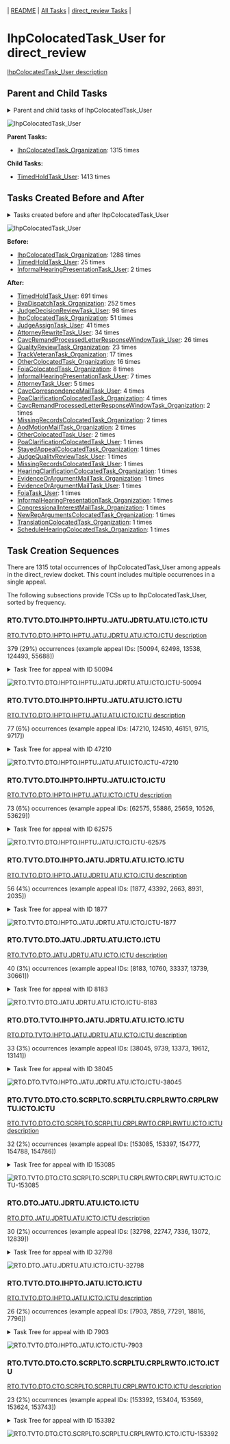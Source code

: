 <!-- DO NOT EDIT THIS FILE.  This file is autogenerated. -->
| [README](../README.md) | [All Tasks](../alltasks.md) | [direct_review Tasks](tasklist.md) |

# IhpColocatedTask_User for direct_review

[IhpColocatedTask_User description](../descr/IhpColocatedTask_User.md)

## Parent and Child Tasks

<details><summary markdown='span'>Parent and child tasks of IhpColocatedTask_User
</summary>

```
digraph G {
rankdir=LR;
node [shape=box]
"IhpColocatedTask_User" -> "TimedHoldTask_User" [label=1413]
"IhpColocatedTask_Organization" -> "IhpColocatedTask_User" [label=1315]
}
```
</details>

![IhpColocatedTask_User](dot/IhpColocatedTask_User-parentchild.dot.png)

**Parent Tasks:**

   * [IhpColocatedTask_Organization](IhpColocatedTask_Organization.md): 1315 times

**Child Tasks:**

   * [TimedHoldTask_User](TimedHoldTask_User.md): 1413 times

## Tasks Created Before and After

<details><summary markdown='span'>Tasks created before and after IhpColocatedTask_User</summary>

```
digraph G {
rankdir=LR;

"IhpColocatedTask_User" -> "TimedHoldTask_User" [label=691]
"IhpColocatedTask_User" -> "BvaDispatchTask_Organization" [label=252]
"IhpColocatedTask_User" -> "JudgeDecisionReviewTask_User" [label=98]
"IhpColocatedTask_User" -> "IhpColocatedTask_Organization" [label=51]
"IhpColocatedTask_User" -> "JudgeAssignTask_User" [label=41]
"IhpColocatedTask_User" -> "AttorneyRewriteTask_User" [label=34]
"IhpColocatedTask_User" -> "CavcRemandProcessedLetterResponseWindowTask_User" [label=26]
"IhpColocatedTask_User" -> "QualityReviewTask_Organization" [label=23]
"IhpColocatedTask_User" -> "TrackVeteranTask_Organization" [label=17]
"IhpColocatedTask_User" -> "OtherColocatedTask_Organization" [label=16]
"IhpColocatedTask_User" -> "FoiaColocatedTask_Organization" [label=8]
"IhpColocatedTask_User" -> "InformalHearingPresentationTask_User" [label=7]
"IhpColocatedTask_User" -> "AttorneyTask_User" [label=5]
"IhpColocatedTask_User" -> "PoaClarificationColocatedTask_Organization" [label=4]
"IhpColocatedTask_User" -> "CavcCorrespondenceMailTask_User" [label=4]
"IhpColocatedTask_User" -> "OtherColocatedTask_User" [label=2]
"IhpColocatedTask_User" -> "MissingRecordsColocatedTask_Organization" [label=2]
"IhpColocatedTask_User" -> "CavcRemandProcessedLetterResponseWindowTask_Organization" [label=2]
"IhpColocatedTask_User" -> "AodMotionMailTask_Organization" [label=2]
"IhpColocatedTask_User" -> "TranslationColocatedTask_Organization" [label=1]
"IhpColocatedTask_User" -> "StayedAppealColocatedTask_Organization" [label=1]
"IhpColocatedTask_User" -> "ScheduleHearingColocatedTask_Organization" [label=1]
"IhpColocatedTask_User" -> "PoaClarificationColocatedTask_User" [label=1]
"IhpColocatedTask_User" -> "NewRepArgumentsColocatedTask_Organization" [label=1]
"IhpColocatedTask_User" -> "MissingRecordsColocatedTask_User" [label=1]
"IhpColocatedTask_User" -> "JudgeQualityReviewTask_User" [label=1]
"IhpColocatedTask_User" -> "InformalHearingPresentationTask_Organization" [label=1]
"IhpColocatedTask_User" -> "HearingClarificationColocatedTask_Organization" [label=1]
"IhpColocatedTask_User" -> "FoiaTask_User" [label=1]
"IhpColocatedTask_User" -> "EvidenceOrArgumentMailTask_User" [label=1]
"IhpColocatedTask_User" -> "EvidenceOrArgumentMailTask_Organization" [label=1]
"IhpColocatedTask_User" -> "CongressionalInterestMailTask_Organization" [label=1]
"IhpColocatedTask_Organization" -> "IhpColocatedTask_User" [label=1288]
"TimedHoldTask_User" -> "IhpColocatedTask_User" [label=25]
"InformalHearingPresentationTask_User" -> "IhpColocatedTask_User" [label=2]
}
```
</details>

![IhpColocatedTask_User](dot/IhpColocatedTask_User.dot.png)

**Before:**

   * [IhpColocatedTask_Organization](IhpColocatedTask_Organization.md): 1288 times
   * [TimedHoldTask_User](TimedHoldTask_User.md): 25 times
   * [InformalHearingPresentationTask_User](InformalHearingPresentationTask_User.md): 2 times

**After:**

   * [TimedHoldTask_User](TimedHoldTask_User.md): 691 times
   * [BvaDispatchTask_Organization](BvaDispatchTask_Organization.md): 252 times
   * [JudgeDecisionReviewTask_User](JudgeDecisionReviewTask_User.md): 98 times
   * [IhpColocatedTask_Organization](IhpColocatedTask_Organization.md): 51 times
   * [JudgeAssignTask_User](JudgeAssignTask_User.md): 41 times
   * [AttorneyRewriteTask_User](AttorneyRewriteTask_User.md): 34 times
   * [CavcRemandProcessedLetterResponseWindowTask_User](CavcRemandProcessedLetterResponseWindowTask_User.md): 26 times
   * [QualityReviewTask_Organization](QualityReviewTask_Organization.md): 23 times
   * [TrackVeteranTask_Organization](TrackVeteranTask_Organization.md): 17 times
   * [OtherColocatedTask_Organization](OtherColocatedTask_Organization.md): 16 times
   * [FoiaColocatedTask_Organization](FoiaColocatedTask_Organization.md): 8 times
   * [InformalHearingPresentationTask_User](InformalHearingPresentationTask_User.md): 7 times
   * [AttorneyTask_User](AttorneyTask_User.md): 5 times
   * [CavcCorrespondenceMailTask_User](CavcCorrespondenceMailTask_User.md): 4 times
   * [PoaClarificationColocatedTask_Organization](PoaClarificationColocatedTask_Organization.md): 4 times
   * [CavcRemandProcessedLetterResponseWindowTask_Organization](CavcRemandProcessedLetterResponseWindowTask_Organization.md): 2 times
   * [MissingRecordsColocatedTask_Organization](MissingRecordsColocatedTask_Organization.md): 2 times
   * [AodMotionMailTask_Organization](AodMotionMailTask_Organization.md): 2 times
   * [OtherColocatedTask_User](OtherColocatedTask_User.md): 2 times
   * [PoaClarificationColocatedTask_User](PoaClarificationColocatedTask_User.md): 1 times
   * [StayedAppealColocatedTask_Organization](StayedAppealColocatedTask_Organization.md): 1 times
   * [JudgeQualityReviewTask_User](JudgeQualityReviewTask_User.md): 1 times
   * [MissingRecordsColocatedTask_User](MissingRecordsColocatedTask_User.md): 1 times
   * [HearingClarificationColocatedTask_Organization](HearingClarificationColocatedTask_Organization.md): 1 times
   * [EvidenceOrArgumentMailTask_Organization](EvidenceOrArgumentMailTask_Organization.md): 1 times
   * [EvidenceOrArgumentMailTask_User](EvidenceOrArgumentMailTask_User.md): 1 times
   * [FoiaTask_User](FoiaTask_User.md): 1 times
   * [InformalHearingPresentationTask_Organization](InformalHearingPresentationTask_Organization.md): 1 times
   * [CongressionalInterestMailTask_Organization](CongressionalInterestMailTask_Organization.md): 1 times
   * [NewRepArgumentsColocatedTask_Organization](NewRepArgumentsColocatedTask_Organization.md): 1 times
   * [TranslationColocatedTask_Organization](TranslationColocatedTask_Organization.md): 1 times
   * [ScheduleHearingColocatedTask_Organization](ScheduleHearingColocatedTask_Organization.md): 1 times

## Task Creation Sequences

There are 1315 total occurrences of IhpColocatedTask_User among appeals in the direct_review docket.  This count includes multiple occurrences in a single appeal.

The following subsections provide TCSs up to IhpColocatedTask_User, sorted by frequency.

### RTO.TVTO.DTO.IHPTO.IHPTU.JATU.JDRTU.ATU.ICTO.ICTU

[RTO.TVTO.DTO.IHPTO.IHPTU.JATU.JDRTU.ATU.ICTO.ICTU description](../descr/RTO.TVTO.DTO.IHPTO.IHPTU.JATU.JDRTU.ATU.ICTO.ICTU.md)

379 (29%) occurrences (example appeal IDs: [50094, 62498, 13538, 124493, 55688])

<details><summary markdown='span'>Task Tree for appeal with ID 50094</summary>

```
@startuml
skinparam {
  ObjectBorderColor #555
  ObjectBorderThickness 0
  ObjectFontStyle bold
  ObjectFontSize 14
  ObjectAttributeFontColor #333
  ObjectAttributeFontSize 12
}
  object 0.RootTask #8dd3c7 {
Organization
}
  object 1.TrackVeteranTask #bebada {
Organization
}
  object 2.DistributionTask #ffffb3 {
Organization
}
  object 3.InformalHearingPresentationTask #fdb462 {
Organization
}
  object 4.InformalHearingPresentationTask #fdb462 {
User
}
  object 5.JudgeAssignTask #ccebc5 {
User
}
  object 6.JudgeDecisionReviewTask #d9d9d9 {
User
}
  object 7.AttorneyTask #bc80bd {
User
}
  object 8.IhpColocatedTask #bc80bd {
Organization
}
  object 9.IhpColocatedTask #bc80bd {
User  <back:white>    </back>
}
  object 10.TimedHoldTask #fccde5 {
User
}
  object 11.BvaDispatchTask #b3de69 {
Organization
}
  object 12.BvaDispatchTask #b3de69 {
User
}
  object 13.BvaDispatchTask #b3de69 {
User
}
0.RootTask -- 1.TrackVeteranTask
0.RootTask -- 2.DistributionTask
2.DistributionTask -- 3.InformalHearingPresentationTask
3.InformalHearingPresentationTask -- 4.InformalHearingPresentationTask
0.RootTask -- 5.JudgeAssignTask
0.RootTask -- 6.JudgeDecisionReviewTask
6.JudgeDecisionReviewTask -- 7.AttorneyTask
7.AttorneyTask -- 8.IhpColocatedTask
8.IhpColocatedTask -- 9.IhpColocatedTask
9.IhpColocatedTask -- 10.TimedHoldTask
0.RootTask -- 11.BvaDispatchTask
11.BvaDispatchTask -- 12.BvaDispatchTask
11.BvaDispatchTask -- 13.BvaDispatchTask
@enduml
```
</details>

![RTO.TVTO.DTO.IHPTO.IHPTU.JATU.JDRTU.ATU.ICTO.ICTU-50094](uml/RTO.TVTO.DTO.IHPTO.IHPTU.JATU.JDRTU.ATU.ICTO.ICTU-50094.png)

### RTO.TVTO.DTO.IHPTO.IHPTU.JATU.ATU.ICTO.ICTU

[RTO.TVTO.DTO.IHPTO.IHPTU.JATU.ATU.ICTO.ICTU description](../descr/RTO.TVTO.DTO.IHPTO.IHPTU.JATU.ATU.ICTO.ICTU.md)

77 (6%) occurrences (example appeal IDs: [47210, 124510, 46151, 9715, 9717])

<details><summary markdown='span'>Task Tree for appeal with ID 47210</summary>

```
@startuml
skinparam {
  ObjectBorderColor #555
  ObjectBorderThickness 0
  ObjectFontStyle bold
  ObjectFontSize 14
  ObjectAttributeFontColor #333
  ObjectAttributeFontSize 12
}
  object 0.RootTask #8dd3c7 {
Organization
}
  object 1.TrackVeteranTask #bebada {
Organization
}
  object 2.DistributionTask #ffffb3 {
Organization
}
  object 3.InformalHearingPresentationTask #fdb462 {
Organization
}
  object 4.InformalHearingPresentationTask #fdb462 {
User
}
  object 5.InformalHearingPresentationTask #fdb462 {
User
}
  object 6.JudgeAssignTask #ccebc5 {
User
}
  object 7.JudgeDecisionReviewTask #d9d9d9 {
User
}
  object 8.AttorneyTask #bc80bd {
User
}
  object 9.IhpColocatedTask #bc80bd {
Organization
}
  object 10.IhpColocatedTask #bc80bd {
User  <back:white>    </back>
}
  object 11.TimedHoldTask #fccde5 {
User
}
  object 12.JudgeDecisionReviewTask #d9d9d9 {
User
}
  object 13.BvaDispatchTask #b3de69 {
Organization
}
  object 14.BvaDispatchTask #b3de69 {
User
}
0.RootTask -- 1.TrackVeteranTask
0.RootTask -- 2.DistributionTask
2.DistributionTask -- 3.InformalHearingPresentationTask
3.InformalHearingPresentationTask -- 4.InformalHearingPresentationTask
3.InformalHearingPresentationTask -- 5.InformalHearingPresentationTask
0.RootTask -- 6.JudgeAssignTask
0.RootTask -- 7.JudgeDecisionReviewTask
12.JudgeDecisionReviewTask -- 8.AttorneyTask
8.AttorneyTask -- 9.IhpColocatedTask
9.IhpColocatedTask -- 10.IhpColocatedTask
10.IhpColocatedTask -- 11.TimedHoldTask
0.RootTask -- 12.JudgeDecisionReviewTask
0.RootTask -- 13.BvaDispatchTask
13.BvaDispatchTask -- 14.BvaDispatchTask
@enduml
```
</details>

![RTO.TVTO.DTO.IHPTO.IHPTU.JATU.ATU.ICTO.ICTU-47210](uml/RTO.TVTO.DTO.IHPTO.IHPTU.JATU.ATU.ICTO.ICTU-47210.png)

### RTO.TVTO.DTO.IHPTO.IHPTU.JATU.ICTO.ICTU

[RTO.TVTO.DTO.IHPTO.IHPTU.JATU.ICTO.ICTU description](../descr/RTO.TVTO.DTO.IHPTO.IHPTU.JATU.ICTO.ICTU.md)

73 (6%) occurrences (example appeal IDs: [62575, 55886, 25659, 10526, 53629])

<details><summary markdown='span'>Task Tree for appeal with ID 62575</summary>

```
@startuml
skinparam {
  ObjectBorderColor #555
  ObjectBorderThickness 0
  ObjectFontStyle bold
  ObjectFontSize 14
  ObjectAttributeFontColor #333
  ObjectAttributeFontSize 12
}
  object 0.RootTask #8dd3c7 {
Organization
}
  object 1.TrackVeteranTask #bebada {
Organization
}
  object 2.DistributionTask #ffffb3 {
Organization
}
  object 3.InformalHearingPresentationTask #fdb462 {
Organization
}
  object 4.InformalHearingPresentationTask #fdb462 {
User
}
  object 5.InformalHearingPresentationTask #fdb462 {
User
}
  object 6.JudgeAssignTask #ccebc5 {
User
}
  object 7.JudgeDecisionReviewTask #d9d9d9 {
User
}
  object 8.AttorneyTask #bc80bd {
User
}
  object 9.IhpColocatedTask #bc80bd {
Organization
}
  object 10.IhpColocatedTask #bc80bd {
User  <back:white>    </back>
}
  object 11.TimedHoldTask #fccde5 {
User
}
  object 12.TimedHoldTask #fccde5 {
User
}
  object 13.JudgeAssignTask #ccebc5 {
User
}
  object 14.JudgeDecisionReviewTask #d9d9d9 {
User
}
  object 15.AttorneyTask #bc80bd {
User
}
  object 16.TrackVeteranTask #bebada {
Organization
}
  object 17.JudgeDecisionReviewTask #d9d9d9 {
User
}
  object 18.BvaDispatchTask #b3de69 {
Organization
}
  object 19.BvaDispatchTask #b3de69 {
User
}
0.RootTask -- 1.TrackVeteranTask
0.RootTask -- 2.DistributionTask
2.DistributionTask -- 3.InformalHearingPresentationTask
3.InformalHearingPresentationTask -- 4.InformalHearingPresentationTask
3.InformalHearingPresentationTask -- 5.InformalHearingPresentationTask
0.RootTask -- 6.JudgeAssignTask
0.RootTask -- 7.JudgeDecisionReviewTask
7.JudgeDecisionReviewTask -- 8.AttorneyTask
8.AttorneyTask -- 9.IhpColocatedTask
9.IhpColocatedTask -- 10.IhpColocatedTask
10.IhpColocatedTask -- 11.TimedHoldTask
10.IhpColocatedTask -- 12.TimedHoldTask
0.RootTask -- 13.JudgeAssignTask
0.RootTask -- 14.JudgeDecisionReviewTask
17.JudgeDecisionReviewTask -- 15.AttorneyTask
0.RootTask -- 16.TrackVeteranTask
0.RootTask -- 17.JudgeDecisionReviewTask
0.RootTask -- 18.BvaDispatchTask
18.BvaDispatchTask -- 19.BvaDispatchTask
@enduml
```
</details>

![RTO.TVTO.DTO.IHPTO.IHPTU.JATU.ICTO.ICTU-62575](uml/RTO.TVTO.DTO.IHPTO.IHPTU.JATU.ICTO.ICTU-62575.png)

### RTO.TVTO.DTO.IHPTO.JATU.JDRTU.ATU.ICTO.ICTU

[RTO.TVTO.DTO.IHPTO.JATU.JDRTU.ATU.ICTO.ICTU description](../descr/RTO.TVTO.DTO.IHPTO.JATU.JDRTU.ATU.ICTO.ICTU.md)

56 (4%) occurrences (example appeal IDs: [1877, 43392, 2663, 8931, 2035])

<details><summary markdown='span'>Task Tree for appeal with ID 1877</summary>

```
@startuml
skinparam {
  ObjectBorderColor #555
  ObjectBorderThickness 0
  ObjectFontStyle bold
  ObjectFontSize 14
  ObjectAttributeFontColor #333
  ObjectAttributeFontSize 12
}
  object 0.RootTask #8dd3c7 {
Organization
}
  object 1.TrackVeteranTask #bebada {
Organization
}
  object 2.DistributionTask #ffffb3 {
Organization
}
  object 3.InformalHearingPresentationTask #fdb462 {
Organization
}
  object 4.JudgeAssignTask #ccebc5 {
User
}
  object 5.JudgeDecisionReviewTask #d9d9d9 {
User
}
  object 6.AttorneyTask #bc80bd {
User
}
  object 7.IhpColocatedTask #bc80bd {
Organization
}
  object 8.IhpColocatedTask #bc80bd {
User  <back:white>    </back>
}
  object 9.TimedHoldTask #fccde5 {
User
}
  object 10.BvaDispatchTask #b3de69 {
Organization
}
  object 11.BvaDispatchTask #b3de69 {
User
}
  object 12.BvaDispatchTask #b3de69 {
User
}
  object 13.JudgeDispatchReturnTask #ffffb3 {
User
}
0.RootTask -- 1.TrackVeteranTask
0.RootTask -- 2.DistributionTask
2.DistributionTask -- 3.InformalHearingPresentationTask
0.RootTask -- 4.JudgeAssignTask
0.RootTask -- 5.JudgeDecisionReviewTask
5.JudgeDecisionReviewTask -- 6.AttorneyTask
6.AttorneyTask -- 7.IhpColocatedTask
7.IhpColocatedTask -- 8.IhpColocatedTask
8.IhpColocatedTask -- 9.TimedHoldTask
0.RootTask -- 10.BvaDispatchTask
10.BvaDispatchTask -- 11.BvaDispatchTask
10.BvaDispatchTask -- 12.BvaDispatchTask
12.BvaDispatchTask -- 13.JudgeDispatchReturnTask
@enduml
```
</details>

![RTO.TVTO.DTO.IHPTO.JATU.JDRTU.ATU.ICTO.ICTU-1877](uml/RTO.TVTO.DTO.IHPTO.JATU.JDRTU.ATU.ICTO.ICTU-1877.png)

### RTO.TVTO.DTO.JATU.JDRTU.ATU.ICTO.ICTU

[RTO.TVTO.DTO.JATU.JDRTU.ATU.ICTO.ICTU description](../descr/RTO.TVTO.DTO.JATU.JDRTU.ATU.ICTO.ICTU.md)

40 (3%) occurrences (example appeal IDs: [8183, 10760, 33337, 13739, 30661])

<details><summary markdown='span'>Task Tree for appeal with ID 8183</summary>

```
@startuml
skinparam {
  ObjectBorderColor #555
  ObjectBorderThickness 0
  ObjectFontStyle bold
  ObjectFontSize 14
  ObjectAttributeFontColor #333
  ObjectAttributeFontSize 12
}
  object 0.RootTask #8dd3c7 {
Organization
}
  object 1.TrackVeteranTask #bebada {
Organization
}
  object 2.DistributionTask #ffffb3 {
Organization
}
  object 3.JudgeAssignTask #ccebc5 {
User
}
  object 4.JudgeDecisionReviewTask #d9d9d9 {
User
}
  object 5.AttorneyTask #bc80bd {
User
}
  object 6.IhpColocatedTask #bc80bd {
Organization
}
  object 7.IhpColocatedTask #bc80bd {
User  <back:white>    </back>
}
  object 8.AttorneyRewriteTask #b3de69 {
User
}
  object 9.OtherColocatedTask #80b1d3 {
Organization
}
  object 10.OtherColocatedTask #80b1d3 {
User
}
  object 11.OtherColocatedTask #80b1d3 {
User
}
  object 12.TimedHoldTask #fccde5 {
User
}
  object 13.BvaDispatchTask #b3de69 {
Organization
}
  object 14.BvaDispatchTask #b3de69 {
User
}
0.RootTask -- 1.TrackVeteranTask
0.RootTask -- 2.DistributionTask
0.RootTask -- 3.JudgeAssignTask
0.RootTask -- 4.JudgeDecisionReviewTask
4.JudgeDecisionReviewTask -- 5.AttorneyTask
5.AttorneyTask -- 6.IhpColocatedTask
6.IhpColocatedTask -- 7.IhpColocatedTask
4.JudgeDecisionReviewTask -- 8.AttorneyRewriteTask
8.AttorneyRewriteTask -- 9.OtherColocatedTask
9.OtherColocatedTask -- 10.OtherColocatedTask
9.OtherColocatedTask -- 11.OtherColocatedTask
11.OtherColocatedTask -- 12.TimedHoldTask
0.RootTask -- 13.BvaDispatchTask
13.BvaDispatchTask -- 14.BvaDispatchTask
@enduml
```
</details>

![RTO.TVTO.DTO.JATU.JDRTU.ATU.ICTO.ICTU-8183](uml/RTO.TVTO.DTO.JATU.JDRTU.ATU.ICTO.ICTU-8183.png)

### RTO.DTO.TVTO.IHPTO.JATU.JDRTU.ATU.ICTO.ICTU

[RTO.DTO.TVTO.IHPTO.JATU.JDRTU.ATU.ICTO.ICTU description](../descr/RTO.DTO.TVTO.IHPTO.JATU.JDRTU.ATU.ICTO.ICTU.md)

33 (3%) occurrences (example appeal IDs: [38045, 9739, 13373, 19612, 13141])

<details><summary markdown='span'>Task Tree for appeal with ID 38045</summary>

```
@startuml
skinparam {
  ObjectBorderColor #555
  ObjectBorderThickness 0
  ObjectFontStyle bold
  ObjectFontSize 14
  ObjectAttributeFontColor #333
  ObjectAttributeFontSize 12
}
  object 0.RootTask #8dd3c7 {
Organization
}
  object 1.TrackVeteranTask #bebada {
Organization
}
  object 2.DistributionTask #ffffb3 {
Organization
}
  object 3.InformalHearingPresentationTask #fdb462 {
Organization
}
  object 4.TrackVeteranTask #bebada {
Organization
}
  object 5.InformalHearingPresentationTask #fdb462 {
Organization
}
  object 6.JudgeAssignTask #ccebc5 {
User
}
  object 7.JudgeDecisionReviewTask #d9d9d9 {
User
}
  object 8.AttorneyTask #bc80bd {
User
}
  object 9.IhpColocatedTask #bc80bd {
Organization
}
  object 10.IhpColocatedTask #bc80bd {
User  <back:white>    </back>
}
  object 11.TimedHoldTask #fccde5 {
User
}
  object 12.TimedHoldTask #fccde5 {
User
}
  object 13.TimedHoldTask #fccde5 {
User
}
  object 14.QualityReviewTask #fdb462 {
Organization
}
  object 15.QualityReviewTask #fdb462 {
User
}
  object 16.BvaDispatchTask #b3de69 {
Organization
}
  object 17.BvaDispatchTask #b3de69 {
User
}
0.RootTask -- 1.TrackVeteranTask
0.RootTask -- 2.DistributionTask
2.DistributionTask -- 3.InformalHearingPresentationTask
0.RootTask -- 4.TrackVeteranTask
0.RootTask -- 5.InformalHearingPresentationTask
0.RootTask -- 6.JudgeAssignTask
0.RootTask -- 7.JudgeDecisionReviewTask
7.JudgeDecisionReviewTask -- 8.AttorneyTask
8.AttorneyTask -- 9.IhpColocatedTask
9.IhpColocatedTask -- 10.IhpColocatedTask
10.IhpColocatedTask -- 11.TimedHoldTask
10.IhpColocatedTask -- 12.TimedHoldTask
10.IhpColocatedTask -- 13.TimedHoldTask
0.RootTask -- 14.QualityReviewTask
14.QualityReviewTask -- 15.QualityReviewTask
0.RootTask -- 16.BvaDispatchTask
16.BvaDispatchTask -- 17.BvaDispatchTask
@enduml
```
</details>

![RTO.DTO.TVTO.IHPTO.JATU.JDRTU.ATU.ICTO.ICTU-38045](uml/RTO.DTO.TVTO.IHPTO.JATU.JDRTU.ATU.ICTO.ICTU-38045.png)

### RTO.TVTO.DTO.CTO.SCRPLTO.SCRPLTU.CRPLRWTO.CRPLRWTU.ICTO.ICTU

[RTO.TVTO.DTO.CTO.SCRPLTO.SCRPLTU.CRPLRWTO.CRPLRWTU.ICTO.ICTU description](../descr/RTO.TVTO.DTO.CTO.SCRPLTO.SCRPLTU.CRPLRWTO.CRPLRWTU.ICTO.ICTU.md)

32 (2%) occurrences (example appeal IDs: [153085, 153397, 154777, 154788, 154786])

<details><summary markdown='span'>Task Tree for appeal with ID 153085</summary>

```
@startuml
skinparam {
  ObjectBorderColor #555
  ObjectBorderThickness 0
  ObjectFontStyle bold
  ObjectFontSize 14
  ObjectAttributeFontColor #333
  ObjectAttributeFontSize 12
}
  object 0.RootTask #8dd3c7 {
Organization
}
  object 1.TrackVeteranTask #bebada {
Organization
}
  object 2.DistributionTask #ffffb3 {
Organization
}
  object 3.CavcTask #bcbd22 {
Organization
}
  object 4.SendCavcRemandProcessedLetterTask #7f7f7f {
Organization
}
  object 5.SendCavcRemandProcessedLetterTask #7f7f7f {
User
}
  object 6.CavcRemandProcessedLetterResponseWindowTask #1f77b4 {
Organization
}
  object 7.TimedHoldTask #fccde5 {
Organization
}
  object 8.CavcRemandProcessedLetterResponseWindowTask #1f77b4 {
User
}
  object 9.IhpColocatedTask #bc80bd {
Organization
}
  object 10.IhpColocatedTask #bc80bd {
User  <back:white>    </back>
}
  object 11.JudgeAssignTask #ccebc5 {
User
}
  object 12.JudgeDecisionReviewTask #d9d9d9 {
User
}
  object 13.AttorneyTask #bc80bd {
User
}
  object 14.BvaDispatchTask #b3de69 {
Organization
}
  object 15.BvaDispatchTask #b3de69 {
User
}
0.RootTask -- 1.TrackVeteranTask
0.RootTask -- 2.DistributionTask
2.DistributionTask -- 3.CavcTask
3.CavcTask -- 4.SendCavcRemandProcessedLetterTask
4.SendCavcRemandProcessedLetterTask -- 5.SendCavcRemandProcessedLetterTask
3.CavcTask -- 6.CavcRemandProcessedLetterResponseWindowTask
6.CavcRemandProcessedLetterResponseWindowTask -- 7.TimedHoldTask
6.CavcRemandProcessedLetterResponseWindowTask -- 8.CavcRemandProcessedLetterResponseWindowTask
2.DistributionTask -- 9.IhpColocatedTask
9.IhpColocatedTask -- 10.IhpColocatedTask
0.RootTask -- 11.JudgeAssignTask
0.RootTask -- 12.JudgeDecisionReviewTask
12.JudgeDecisionReviewTask -- 13.AttorneyTask
0.RootTask -- 14.BvaDispatchTask
14.BvaDispatchTask -- 15.BvaDispatchTask
@enduml
```
</details>

![RTO.TVTO.DTO.CTO.SCRPLTO.SCRPLTU.CRPLRWTO.CRPLRWTU.ICTO.ICTU-153085](uml/RTO.TVTO.DTO.CTO.SCRPLTO.SCRPLTU.CRPLRWTO.CRPLRWTU.ICTO.ICTU-153085.png)

### RTO.DTO.JATU.JDRTU.ATU.ICTO.ICTU

[RTO.DTO.JATU.JDRTU.ATU.ICTO.ICTU description](../descr/RTO.DTO.JATU.JDRTU.ATU.ICTO.ICTU.md)

30 (2%) occurrences (example appeal IDs: [32798, 22747, 7336, 13072, 12839])

<details><summary markdown='span'>Task Tree for appeal with ID 32798</summary>

```
@startuml
skinparam {
  ObjectBorderColor #555
  ObjectBorderThickness 0
  ObjectFontStyle bold
  ObjectFontSize 14
  ObjectAttributeFontColor #333
  ObjectAttributeFontSize 12
}
  object 0.RootTask #8dd3c7 {
Organization
}
  object 1.TrackVeteranTask #bebada {
Organization
}
  object 2.DistributionTask #ffffb3 {
Organization
}
  object 3.JudgeAssignTask #ccebc5 {
User
}
  object 4.JudgeDecisionReviewTask #d9d9d9 {
User
}
  object 5.AttorneyTask #bc80bd {
User
}
  object 6.IhpColocatedTask #bc80bd {
Organization
}
  object 7.IhpColocatedTask #bc80bd {
User  <back:white>    </back>
}
  object 8.TimedHoldTask #fccde5 {
User
}
  object 9.TrackVeteranTask #bebada {
Organization
}
  object 10.InformalHearingPresentationTask #fdb462 {
Organization
}
  object 11.InformalHearingPresentationTask #fdb462 {
User
}
  object 12.BvaDispatchTask #b3de69 {
Organization
}
  object 13.BvaDispatchTask #b3de69 {
User
}
0.RootTask -- 1.TrackVeteranTask
0.RootTask -- 2.DistributionTask
0.RootTask -- 3.JudgeAssignTask
0.RootTask -- 4.JudgeDecisionReviewTask
4.JudgeDecisionReviewTask -- 5.AttorneyTask
5.AttorneyTask -- 6.IhpColocatedTask
6.IhpColocatedTask -- 7.IhpColocatedTask
7.IhpColocatedTask -- 8.TimedHoldTask
0.RootTask -- 9.TrackVeteranTask
0.RootTask -- 10.InformalHearingPresentationTask
10.InformalHearingPresentationTask -- 11.InformalHearingPresentationTask
0.RootTask -- 12.BvaDispatchTask
12.BvaDispatchTask -- 13.BvaDispatchTask
@enduml
```
</details>

![RTO.DTO.JATU.JDRTU.ATU.ICTO.ICTU-32798](uml/RTO.DTO.JATU.JDRTU.ATU.ICTO.ICTU-32798.png)

### RTO.TVTO.DTO.IHPTO.JATU.ICTO.ICTU

[RTO.TVTO.DTO.IHPTO.JATU.ICTO.ICTU description](../descr/RTO.TVTO.DTO.IHPTO.JATU.ICTO.ICTU.md)

26 (2%) occurrences (example appeal IDs: [7903, 7859, 77291, 18816, 7796])

<details><summary markdown='span'>Task Tree for appeal with ID 7903</summary>

```
@startuml
skinparam {
  ObjectBorderColor #555
  ObjectBorderThickness 0
  ObjectFontStyle bold
  ObjectFontSize 14
  ObjectAttributeFontColor #333
  ObjectAttributeFontSize 12
}
  object 0.RootTask #8dd3c7 {
Organization
}
  object 1.TrackVeteranTask #bebada {
Organization
}
  object 2.DistributionTask #ffffb3 {
Organization
}
  object 3.InformalHearingPresentationTask #fdb462 {
Organization
}
  object 4.InformalHearingPresentationTask #fdb462 {
User
}
  object 5.JudgeAssignTask #ccebc5 {
User
}
  object 6.IhpColocatedTask #bc80bd {
Organization
}
  object 7.IhpColocatedTask #bc80bd {
User  <back:white>    </back>
}
  object 8.IhpColocatedTask #bc80bd {
User  <back:white>    </back>
}
  object 9.IhpColocatedTask #bc80bd {
User  <back:white>    </back>
}
  object 10.TimedHoldTask #fccde5 {
User
}
  object 11.JudgeDecisionReviewTask #d9d9d9 {
User
}
  object 12.AttorneyTask #bc80bd {
User
}
  object 13.AttorneyRewriteTask #b3de69 {
User
}
  object 14.QualityReviewTask #fdb462 {
Organization
}
  object 15.QualityReviewTask #fdb462 {
User
}
  object 16.BvaDispatchTask #b3de69 {
Organization
}
  object 17.BvaDispatchTask #b3de69 {
User
}
0.RootTask -- 1.TrackVeteranTask
0.RootTask -- 2.DistributionTask
2.DistributionTask -- 3.InformalHearingPresentationTask
3.InformalHearingPresentationTask -- 4.InformalHearingPresentationTask
0.RootTask -- 5.JudgeAssignTask
5.JudgeAssignTask -- 6.IhpColocatedTask
6.IhpColocatedTask -- 7.IhpColocatedTask
6.IhpColocatedTask -- 8.IhpColocatedTask
6.IhpColocatedTask -- 9.IhpColocatedTask
9.IhpColocatedTask -- 10.TimedHoldTask
0.RootTask -- 11.JudgeDecisionReviewTask
11.JudgeDecisionReviewTask -- 12.AttorneyTask
11.JudgeDecisionReviewTask -- 13.AttorneyRewriteTask
0.RootTask -- 14.QualityReviewTask
14.QualityReviewTask -- 15.QualityReviewTask
0.RootTask -- 16.BvaDispatchTask
16.BvaDispatchTask -- 17.BvaDispatchTask
@enduml
```
</details>

![RTO.TVTO.DTO.IHPTO.JATU.ICTO.ICTU-7903](uml/RTO.TVTO.DTO.IHPTO.JATU.ICTO.ICTU-7903.png)

### RTO.TVTO.DTO.CTO.SCRPLTO.SCRPLTU.CRPLRWTO.ICTO.ICTU

[RTO.TVTO.DTO.CTO.SCRPLTO.SCRPLTU.CRPLRWTO.ICTO.ICTU description](../descr/RTO.TVTO.DTO.CTO.SCRPLTO.SCRPLTU.CRPLRWTO.ICTO.ICTU.md)

23 (2%) occurrences (example appeal IDs: [153392, 153404, 153569, 153624, 153743])

<details><summary markdown='span'>Task Tree for appeal with ID 153392</summary>

```
@startuml
skinparam {
  ObjectBorderColor #555
  ObjectBorderThickness 0
  ObjectFontStyle bold
  ObjectFontSize 14
  ObjectAttributeFontColor #333
  ObjectAttributeFontSize 12
}
  object 0.RootTask #8dd3c7 {
Organization
}
  object 1.TrackVeteranTask #bebada {
Organization
}
  object 2.DistributionTask #ffffb3 {
Organization
}
  object 3.CavcTask #bcbd22 {
Organization
}
  object 4.SendCavcRemandProcessedLetterTask #7f7f7f {
Organization
}
  object 5.SendCavcRemandProcessedLetterTask #7f7f7f {
User
}
  object 6.CavcRemandProcessedLetterResponseWindowTask #1f77b4 {
Organization
}
  object 7.TimedHoldTask #fccde5 {
Organization
}
  object 8.IhpColocatedTask #bc80bd {
Organization
}
  object 9.IhpColocatedTask #bc80bd {
User  <back:white>    </back>
}
  object 10.CavcRemandProcessedLetterResponseWindowTask #1f77b4 {
User
}
  object 11.TimedHoldTask #fccde5 {
User
}
  object 12.JudgeAssignTask #ccebc5 {
User
}
  object 13.JudgeDecisionReviewTask #d9d9d9 {
User
}
  object 14.AttorneyTask #bc80bd {
User
}
  object 15.QualityReviewTask #fdb462 {
Organization
}
  object 16.QualityReviewTask #fdb462 {
User
}
  object 17.JudgeQualityReviewTask #bc80bd {
User
}
  object 18.BvaDispatchTask #b3de69 {
Organization
}
  object 19.BvaDispatchTask #b3de69 {
User
}
0.RootTask -- 1.TrackVeteranTask
0.RootTask -- 2.DistributionTask
2.DistributionTask -- 3.CavcTask
3.CavcTask -- 4.SendCavcRemandProcessedLetterTask
4.SendCavcRemandProcessedLetterTask -- 5.SendCavcRemandProcessedLetterTask
3.CavcTask -- 6.CavcRemandProcessedLetterResponseWindowTask
6.CavcRemandProcessedLetterResponseWindowTask -- 7.TimedHoldTask
2.DistributionTask -- 8.IhpColocatedTask
8.IhpColocatedTask -- 9.IhpColocatedTask
6.CavcRemandProcessedLetterResponseWindowTask -- 10.CavcRemandProcessedLetterResponseWindowTask
9.IhpColocatedTask -- 11.TimedHoldTask
0.RootTask -- 12.JudgeAssignTask
0.RootTask -- 13.JudgeDecisionReviewTask
13.JudgeDecisionReviewTask -- 14.AttorneyTask
0.RootTask -- 15.QualityReviewTask
15.QualityReviewTask -- 16.QualityReviewTask
16.QualityReviewTask -- 17.JudgeQualityReviewTask
0.RootTask -- 18.BvaDispatchTask
18.BvaDispatchTask -- 19.BvaDispatchTask
@enduml
```
</details>

![RTO.TVTO.DTO.CTO.SCRPLTO.SCRPLTU.CRPLRWTO.ICTO.ICTU-153392](uml/RTO.TVTO.DTO.CTO.SCRPLTO.SCRPLTU.CRPLRWTO.ICTO.ICTU-153392.png)

